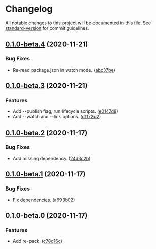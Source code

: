 # Changelog

All notable changes to this project will be documented in this file. See [standard-version](https://github.com/conventional-changelog/standard-version) for commit guidelines.

## [0.1.0-beta.4](https://github.com/darkobits/re-pack/compare/v0.1.0-beta.3...v0.1.0-beta.4) (2020-11-21)


### Bug Fixes

* Re-read package.json in watch mode. ([abc37be](https://github.com/darkobits/re-pack/commit/abc37bef93e8090e22837ad94738e3165ee19f48))

## [0.1.0-beta.3](https://github.com/darkobits/re-pack/compare/v0.1.0-beta.2...v0.1.0-beta.3) (2020-11-21)


### Features

* Add --publish flag, run lifecycle scripts. ([e0147d8](https://github.com/darkobits/re-pack/commit/e0147d8e7c4b1e99171f6b1b3944cb8f142b58a9))
* Add --watch and --link options. ([d1172d2](https://github.com/darkobits/re-pack/commit/d1172d27059dd3dc5a59225835caf51d2032cd82))

## [0.1.0-beta.2](https://github.com/darkobits/re-pack/compare/v0.1.0-beta.1...v0.1.0-beta.2) (2020-11-17)


### Bug Fixes

* Add missing dependency. ([24d3c2b](https://github.com/darkobits/re-pack/commit/24d3c2b4fa3ec6fb43e05aa1aa3c533bf19e96a9))

## [0.1.0-beta.1](https://github.com/darkobits/re-pack/compare/v0.1.0-beta.0...v0.1.0-beta.1) (2020-11-17)


### Bug Fixes

* Fix dependencies. ([a693b02](https://github.com/darkobits/re-pack/commit/a693b0206f2fee3903111b0b1d6db34690b08457))

## 0.1.0-beta.0 (2020-11-17)


### Features

* Add re-pack. ([c78d16c](https://github.com/darkobits/re-pack/commit/c78d16cb5bf776a05bc05260bcd87629b4d4aeb6))
